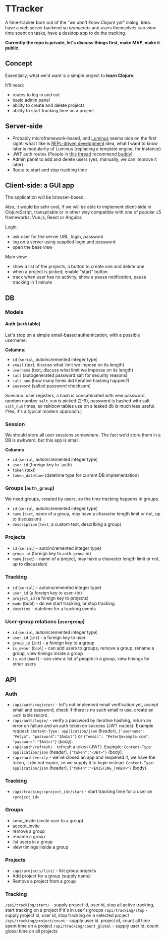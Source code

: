 # TTracker

A time-tracker born out of the <cite>"we don't know Clojure yet"</cite> dialog.
Idea: have a web server backend so *teamleads* and *users* themselves can view time spent on tasks, have a desktop app to do the tracking.

**Currently the repo is private, let's discuss things first, make MVP, make it public.**

## Concept

Essentially, what we'd want is a simple project to **learn Clojure**.

It'll need:

* routes to log in and out
* basic admin panel
* ability to create and delete projects
* ability to start tracking time on a project

## Server-side

* Probably microframework-based, and [Luminus](https://luminusweb.com/docs/guestbook.html) seems nice on the first sight: what I like is [REPL-driven development](https://luminusweb.com/docs/repl.html) idea, what I want to know later is modularity of Luminus (replacing a template engine, for instance)
* JWT auth routes (People in [this thread](https://www.reddit.com/r/Clojure/comments/9bj8pj/cemerickfriend_or_something_else/) recommend [buddy](https://github.com/funcool/buddy))
* Admin panel to add and delete users (yes, manually, we can improve it later)
* Route to start and stop tracking time

## Client-side: a GUI app

The application will be browser-based.

Also, it would be sehr cool, if we will be able to implement client-side in ClojureScript, transpilable or in other way compatible with one of popular JS frameworks: Vue.js, React or Angular.

Login:

* ask user for the server URL, login, password
* log on a server using supplied login and password
* open the base view

Main view:

* show a list of the projects, a button to create one and delete one
* when a project is picked, enable "start" button
* track when user has no activity, show a pause notification, pause tracking in 1 minute

## DB

### Models

#### Auth (`auth` table)

Let's stop on a simple email-based authentication, with a possible username.

**Columns**:

* `id` (`serial`, autoincremented integer type)
* `email` (text, discuss what limit we impose on its length)
* `username` (text, discuss what limit we imposse on its length)
* `salt` (autogenerated password salt for security reasons)
* `salt_num` (how many times did iterative hashing happen?)
* `password` (salted password checksum)

Scenario: user registers, a hash is concatenated with new password, random number `salt_num` is picked (2-9), password is hashed with salt `salt_num` times, so rainbow tables use on a leaked db is much less useful. (Yes, it's a typical modern approach.)

### Session

We should store all user sessions somewhere. The fact we'd store them in a DB is awkward, but this app is small.

**Columns**

* `id` (`serial`, autoincremented integer type)
* `user_id` (foreign key to `auth)
* `token` (text)
* `token_datetime` (datetime type for current DB implementation)

### Groups (`auth_group`)

We need groups, created by users, so the time tracking happens in groups.

* `id` (`serial`, autoincremented integer type)
* `name` (`text`, name of a group, may have a character length limit or not, up to discussion)
* `description` (`text`, a custom text, describing a group)

### Projects

* `id` (`serial`) - autoincremented integer type)
* `group_id` (foreign key to `auth_group` id)
* `name` (`text`) - name of a project, may have a character length limit or not, up to discussion)

### Tracking

* `id` (`serial`) - autoincremented integer type)
* `user_id` (a foreign key to user->id)
* `project_id` (a foreign key to projects)
* `mode` (bool) - do we start tracking, or stop tracking
* `datetime` - datetime for a tracking events

### User-group relations (`usergroup`)

* `id` (`serial`, autoincremented integer type)
* `user_id` (`int`) - a foreign key to user
* `group_id` (`int`) - a foreign key to a group
* `is_owner` (`bool`) - can add users to groups, remove a group, rename a group, view timings inside a group
* `is_mod` (`bool`) - can view a list of people in a group, view timings for other users

## API

### Auth

* `/api/auth/register/` - let's not implement email verification yet, accept email and password, check if there is no such email in use, create an `auth` table record.
* `/api/auth/login/` - verify a password by iterative hashing, return an error on failure and an auth token on success (JWT routes). Example request: `Content-Type: application/json` (header), `{"username": "Petya", "password":"IAm1st"}` or `{"email": "Peter@example.com", "password":"IAm1st"}` (body).
* `/api/auth/refresh/` - refresh a token (JWT). Example: `Content-Type: application/json` (header), `{"token":"<JWT>"}` (body).
* `/api/auth/verify` - we've closed an app and reopened it, we have the token, it did not expire, so we supply it to login instead. `Content-Type: application/json` (header), `{"token":"<EXISTING_TOKEN>"}` (body).

### Tracking

* `/api/tracking/<project_id>/start` - start tracking time for a user on `<project_id>`

### Groups

* send_invite (invite user to a group)
* accept_invite
* remove a group
* rename a group
* list users in a group
* view timings inside a group

### Projects

* `/api/projects/list/` - list group projects
* Add project for a group (supply name)
* Remove a project from a group

### Tracking

`/api/tracking/start/` - supply project id, user id, stop all active tracking, start tracking on a project if it's in user's groups
`/api/tracking/stop` - supply project id, user id, stop tracking on a selected project
`/api/tracking/project/count` - supply user id, project id, count all time spent time on a project
`/api/tracking/count_global` - supply user id, count global time on all projects
